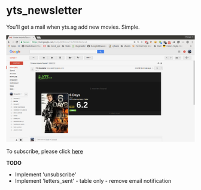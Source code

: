 # yts_newsletter
You'll get a mail when yts.ag add new movies. Simple.

![image](https://raw.githubusercontent.com/theapache64/yts_newsletter/master/screenshot.png)

To subscribe, please click [here](http://theapache64.xyz:8080/yts_newsletter/subscribe.jsp)

**TODO**

- Implement 'unsubscribe'
- Implement 'letters_sent' - table only - remove email notification

